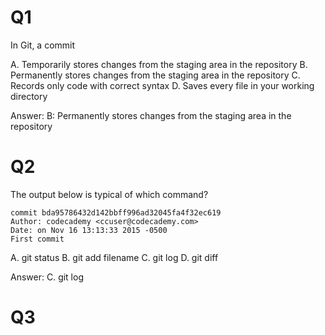 # Q1
In Git, a commit

A. Temporarily stores changes from the staging area in the repository
B. Permanently stores changes from the staging area in the repository
C. Records only code with correct syntax
D. Saves every file in your working directory

Answer: B: Permanently stores changes from the staging area in the repository

# Q2 

The output below is typical of which command?
```
commit bda95786432d142bbff996ad32045fa4f32ec619
Author: codecademy <ccuser@codecademy.com>
Date: on Nov 16 13:13:33 2015 -0500
First commit
```
A. git status
B. git add filename
C. git log
D. git diff

Answer: C. git log

# Q3


